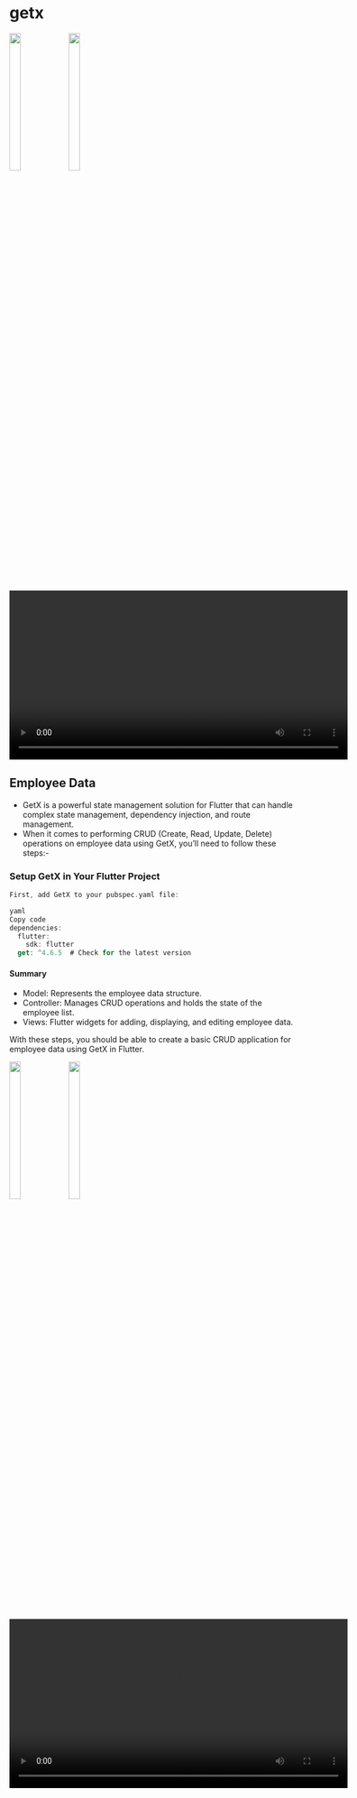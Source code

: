 # getx

<p>
  <img src = "https://github.com/user-attachments/assets/0dc8f5cf-d0c3-4b77-bbd0-34a02c035f08" height = 25% width = 20%>
  <img src = "https://github.com/user-attachments/assets/47b1540d-5ff9-4d8f-b451-f1fcc1c4f803" height = 25% width = 20%>
</p>
<div align = "center">
  <video height = "300" src ="https://github.com/user-attachments/assets/23adcd6b-87b6-4d47-8afa-18bd253bc6aa" />
</div>
    
 ## Employee Data 
 
- GetX is a powerful state management solution for Flutter that can handle complex state management, dependency injection, and route management.
-  When it comes to performing CRUD (Create, Read, Update, Delete) operations on employee data using GetX, you’ll need to follow these steps:-

###  Setup GetX in Your Flutter Project
```dart
First, add GetX to your pubspec.yaml file:

yaml
Copy code
dependencies:
  flutter:
    sdk: flutter
  get: ^4.6.5  # Check for the latest version
```
#### Summary

* Model: Represents the employee data structure.
* Controller: Manages CRUD operations and holds the state of the employee list.
* Views: Flutter widgets for adding, displaying, and editing employee data.

With these steps, you should be able to create a basic CRUD application for employee data using GetX in Flutter. 
<p>
  <img src = "https://github.com/user-attachments/assets/89a851c2-8d9c-4462-9228-404f0b14958f" height = 25% width = 20%>
  <img src = "https://github.com/user-attachments/assets/92f260a3-5f09-41b8-99b9-ef48a9e93185" height = 25% width = 20%>
</p>

<div align = "center">
  <video height = "300" src ="https://github.com/user-attachments/assets/6acdb6f4-1e8e-4e30-b6ff-ffa1b1d24618" />
</div>



